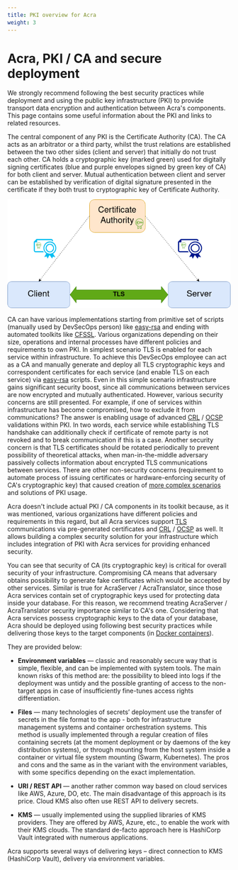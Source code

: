 ```yaml
---
title: PKI overview for Acra
weight: 3
---
```


# Acra, PKI / CA and secure deployment

We strongly recommend following the best security practices while deployment and using the public key infrastructure (PKI) to provide transport data encryption and authentication between Acra's components. This page contains some useful information about the PKI and links to related resources.

The central component of any PKI is the Certificate Authority (CA). The CA acts as an arbitrator or a third party, whilst the trust relations are established between the two other sides (client and server) that initially do not trust each other. CA holds a cryptographic key (marked green) used for digitally signing certificates (blue and purple envelopes signed by green key of CA) for both client and server. Mutual authentication between client and server can be established by verification of digital signature presented in the certificate if they both trust to cryptographic key of Certificate Authority.

![](/files/wiki/pki-acra-secure-deployment.png)

CA can have various implementations starting from primitive set of scripts (manually used by DevSecOps person) like [easy-rsa](https://github.com/OpenVPN/easy-rsa) and ending with automated toolkits like [CFSSL](https://github.com/cloudflare/cfssl).
Various organizations depending on their size, operations and internal processes have different policies and requirements to own PKI. In simplest scenario TLS is enabled for each service within infrastructure. To achieve this DevSecOps employee can act as a CA
and manually generate and deploy all TLS cryptographic keys and correspondent certificates for each service (and enable TLS on each service) via [easy-rsa](https://github.com/OpenVPN/easy-rsa) scripts. Even in this simple scenario infrastructure gains significant security boost, since all communications between services are now encrypted and mutually authenticated.
However, various security concerns are still presented. For example, if one of services within infrastructure has become compromised, how to exclude it from communications? The answer is enabling usage of advanced [CRL](https://en.wikipedia.org/wiki/Certificate_revocation_list) / [OCSP](https://en.wikipedia.org/wiki/Online_Certificate_Status_Protocol) validations within PKI.
In two words, each service while establishing TLS handshake can additionally check if certificate of remote party is not revoked and to break communication if this is a case. Another security concern is that TLS certificates should be rotated periodically to prevent possibility of theoretical attacks, when man-in-the-middle adversary passively collects information about encrypted TLS communications between services.
There are other non-security concerns (requirement to automate process of issuing certificates or hardware-enforcing security of CA's cryptographic key) that caused creation of [more complex scenarios](https://github.com/storojs72/cfssl-experiments) and solutions of PKI usage.

Acra doesn't include actual PKI / CA components in its toolkit because, as it was mentioned, various organizations have different policies and requirements in this regard, but all Acra services support [TLS](/acra/configuring-maintaining/tls/) communications via pre-generated certificates and [CRL](/acra/configuring-maintaining/tls/crl/) / [OCSP](/acra/configuring-maintaining/tls/ocsp/) as well.
It allows building a complex security solution for your infrastructure which includes integration of PKI with Acra services for providing enhanced security.

You can see that security of CA (its cryptographic key) is critical for overall security of your infrastructure. Compromising CA means that adversary obtains possibility to generate fake certificates which would be accepted by other services. Similar is true for AcraServer / AcraTranslator, since those Acra services contain set of cryptographic keys used for protecting data inside your database. For this reason, we recommend treating AcraServer / AcraTranslator security importance similar to CA's one. Considering that Acra services possess cryptographic keys to the data of your database, Acra should be deployed using following best security practices while delivering those keys to the target components (in [Docker containers](/acra/getting-started/installing/launching-acra-from-docker-images/)).

They are provided below:

- **Environment variables** — classic and reasonably secure way that is simple, flexible, and can be implemented with system tools. The main known risks of this method are: the possibility to bleed into logs if the deployment was untidy and the possible granting of access to the non-target apps in case of insufficiently fine-tunes access rights differentiation.

- **Files** — many technologies of secrets’ deployment  use the transfer of secrets in the file format to the app - both for infrastructure management systems and container orchestration systems. This method is usually implemented through a regular creation of files containing secrets (at the moment deployment or by daemons of the key distribution systems), or through mounting from the host system inside a container or virtual file system mounting (Swarm, Kubernetes). The pros and cons and the same as in the variant with the environment variables, with some specifics depending on the exact implementation.

- **URI / REST API** — another rather common way based on cloud services like AWS, Azure, DO, etc. The main disadvantage of this approach is its price. Cloud KMS also often use REST API to delivery secrets.

- **KMS** — usually implemented using the supplied libraries of KMS providers. They are offered by AWS, Azure, etc., to enable the work with their KMS clouds. The standard de-facto approach here is HashiCorp Vault integrated with numerous applications.

Acra supports several ways of delivering keys – direct connection to KMS (HashiCorp Vault), delivery via environment variables.
